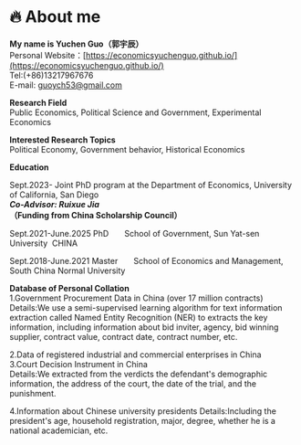 # 🔥 About me  

**My name is Yuchen Guo（郭宇辰）**  
Personal Website：[https://economicsyuchenguo.github.io/](https://economicsyuchenguo.github.io/)  
Tel:(+86)13217967676  
E-mail: guoych53@gmail.com
  
  **Research Field**  
Public Economics,  Political Science and Government,  Experimental Economics

  **Interested Research Topics**  
Political Economy, Government behavior, Historical Economics

**Education** 

Sept.2023-
Joint PhD program at the Department of Economics, University of California, San Diego  
***Co-Advisor: Ruixue Jia***  
**（Funding from China Scholarship Council）**  

Sept.2021-June.2025 
PhD  &nbsp;&nbsp;&nbsp;&nbsp;&nbsp;
School of Government, Sun Yat-sen University&nbsp; CHINA

Sept.2018-June.2021
Master &nbsp;&nbsp;&nbsp;&nbsp;&nbsp;
School of Economics and Management, South China Normal University

<!-- Sept. 2014–June 2018
Bachelor &nbsp;&nbsp; 
Jiangxi University of Science and Technology-->


 **Database of Personal Collation**  
 1.Government Procurement Data in China (over 17 million contracts)  
 Details:We use a semi-supervised learning algorithm for text 
information extraction called Named Entity Recognition (NER) to extracts the key information, including information about bid inviter, agency, bid winning supplier, contract value, contract date, contract number, etc.  

 2.Data of registered industrial and commercial enterprises in China  
 3.Court Decision Instrument in China  
 Details:We extracted from the verdicts the defendant's demographic information, the address of the court, the date of the trial, and the punishment.  
 
 4.Information about Chinese university presidents
 Details:Including the president's age, household registration, major, degree, whether he is a national academician, etc.
